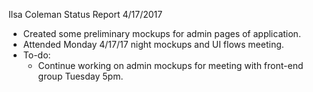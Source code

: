 Ilsa Coleman
Status Report
4/17/2017

- Created some preliminary mockups for admin pages of application.
- Attended Monday 4/17/17 night mockups and UI flows meeting.
- To-do:
  - Continue working on admin mockups for meeting with front-end group Tuesday 5pm.

